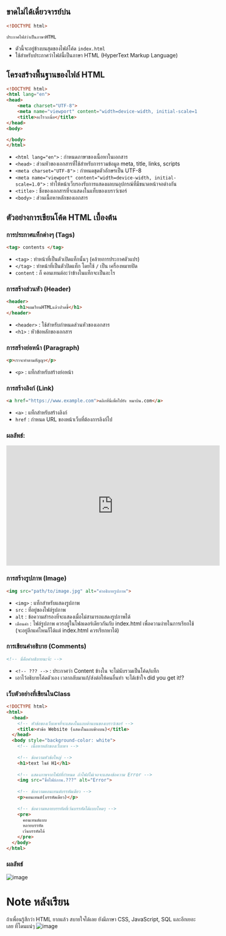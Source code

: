 ## ขาดไม่ได้เดี๋ยวจารย์บ่น

```html
<!DOCTYPE html>
```
`ประกาศไฟล์ว่าเป็นภาษาHTML`
- ตัวนี้จะอยู่ข้างบนสุดของไฟล์โค้ด `index.html`
- ใช้สำหรับประกาศว่าไฟล์นี้เป็นภาษา HTML (HyperText Markup Language)

## โครงสร้างพื้นฐานของไฟล์ HTML

```html
<!DOCTYPE html>
<html lang="en">
<head>
    <meta charset="UTF-8">
    <meta name="viewport" content="width=device-width, initial-scale=1.0">
    <title>อะไรวะเนี่ย</title>
</head>
<body>

</body>
</html>
```

- `<html lang="en">` : กำหนดภาษาของเนื้อหาในเอกสาร
- `<head>` : ส่วนหัวของเอกสารที่ใช้สำหรับการรวมข้อมูล meta, title, links, scripts
- `<meta charset="UTF-8">` : กำหนดชุดตัวอักษรเป็น UTF-8
- `<meta name="viewport" content="width=device-width, initial-scale=1.0">` : ทำให้หน้าเว็บรองรับการแสดงผลบนอุปกรณ์ที่มีขนาดหน้าจอต่างกัน
- `<title>` : ชื่อของเอกสารที่จะแสดงในแท็บของเบราว์เซอร์
- `<body>` : ส่วนเนื้อหาหลักของเอกสาร

## ตัวอย่างการเขียนโค้ด HTML เบื้องต้น

### การประกาศแท็กต่างๆ (Tags)

```html
<tag> contents </tag>
```

- `<tag>` : ทำหน้าที่เป็นตัวเปิดแท็กนั้นๆ (คล้ายการประกาศตัวแปร)
- `</tag>` : ทำหน้าที่เป็นตัวปิดแท็ก โดยใช้ `/` เป็น เครื่องหมายปิด
- `content` : ก็ คอนเทนต์อะว่าข้างในแท็กจะเป็นอะไร

### การสร้างส่วนหัว (Header)

```html
<header>
    <h1>ผมเรียนHTMLแล้วปวดขี้</h1>
</header>
```

- `<header>` : ใช้สำหรับกำหนดส่วนหัวของเอกสาร
- `<h1>` : หัวข้อหลักของเอกสาร

### การสร้างย่อหน้า (Paragraph)

```html
<p>เราจะทำตามสัญญา</p>
```

- `<p>` : แท็กสำหรับสร้างย่อหน้า

### การสร้างลิงก์ (Link)

```html
<a href="https://www.example.com">คลิกที่นี่เพื่อไปยัง หมาบิน.com</a>
```

- `<a>` : แท็กสำหรับสร้างลิงก์
- `href` : กำหนด URL ของหน้าเว็บที่ต้องการลิงก์ไป

### ผลลัพธ์:

<iframe width="560" height="315" src="https://www.youtube.com/embed/YOUR_VIDEO_ID" frameborder="0" allowfullscreen></iframe>

### การสร้างรูปภาพ (Image)

```html
<img src="path/to/image.jpg" alt="คำอธิบายรูปภาพ">
```

- `<img>` : แท็กสำหรับแสดงรูปภาพ
- `src` : ที่อยู่ของไฟล์รูปภาพ
- `alt` : ข้อความสำรองที่จะแสดงเมื่อไม่สามารถแสดงรูปภาพได้
- `เตือนคำ` : ไฟล์รูปภาพ ควรอยู่ในโฟลเดอร์เดียวกันกับ index.html เพื่อความง่ายในการเรียกใช้ (จะอยู่ลึกแค่ไหนก็ได้แต่ index.html ควรเรียกหาได้)

### การเขียนคำอธิบาย (Comments)
```html
<!-- นี่คือคำอธิบายนะจ๊ะ -->
```
- `<!-- ??? -->` : ประกาศว่า Content ข้างใน จะไม่นับรวมเป็นโค้ด/แท็ก
-  เอาไว้อธิบายโค้ดตัวเอง เวลากลับมาแก้/ส่งต่อให้คนอื่นทำ จะได้เข้าใจ did you get it!?

### เว็บตัวอย่างที่เขียนในClass
```html
<!DOCTYPE html>
<html>
  <head>
    <!-- หัวข้อของเว็บเพจที่จะแสดงในแถบด้านบนของเบราว์เซอร์ -->
    <title>หัวข้อ Website (แสดงในแถบข้างบน)</title>
  </head>
  <body style="background-color: white">
    <!-- เนื้อหาหลักของเว็บเพจ -->
    
    <!-- ข้อความหัวข้อใหญ่ -->
    <h1>text ไซส์ H1</h1>
    
    <!-- แสดงภาพจากไฟล์ที่กำหนด ถ้าไฟล์ไม่เจอจะแสดงข้อความ Error -->
    <img src="ชื่อไฟล์ภาพ.???" alt="Error">
    
    <!-- ข้อความคอนเทนต์บรรทัดเดียว -->
    <p>คอนเทนต์(บรรทัดเดียว)</p>
    
    <!-- ข้อความหลายบรรทัดที่เว้นบรรทัดได้แบบโหดๆ -->
    <pre>
      คอนเทนต์แบบ
      หลายบรรทัด
      เว้นบรรทัดได้
    </pre>
  </body>
</html>
```
### ผลลัพธ์
![image](https://media.discordapp.net/attachments/1244310987109302444/1246443310890094653/Screenshot_2024-06-01-19-40-03-98_f9a7afa717ced9e1fc9be9833291031a.jpg?ex=665c684b&is=665b16cb&hm=642faafde466f3e523a43af9c750b50390e85c28374bd45367927554838d239e&)

# Note หลังเรียน


ถ้าเพื่อนรู้สึกว่า HTML ยากแล้ว สบายใจได้เลย ยังมีภาษา CSS, JavaScript, SQL และอีกเยอะเลย ที่โดนแน่ๆ
![image](https://github.com/MITUMAxDev/share/assets/144593781/181de9d5-e5ae-4ffa-a9c2-0aec60e3ff7d)
